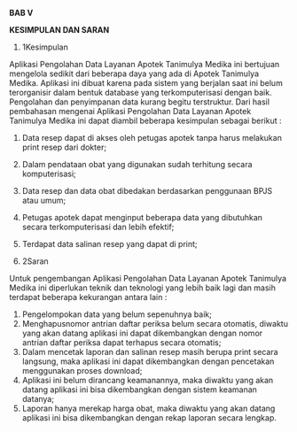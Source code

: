 **BAB V**

**KESIMPULAN DAN SARAN**

1. 1Kesimpulan

Aplikasi Pengolahan Data Layanan Apotek Tanimulya Medika ini bertujuan mengelola sedikit dari beberapa daya yang ada di Apotek Tanimulya Medika. Aplikasi ini dibuat karena pada sistem yang berjalan saat ini belum terorganisir dalam bentuk database yang terkomputerisasi dengan baik. Pengolahan dan penyimpanan data kurang begitu terstruktur. Dari hasil pembahasan mengenai Aplikasi Pengolahan Data Layanan Apotek Tanimulya Medika ini dapat diambil beberapa kesimpulan sebagai berikut :

1. Data resep dapat di akses oleh petugas apotek tanpa harus melakukan print resep dari dokter;
2. Dalam pendataan obat yang digunakan sudah terhitung secara komputerisasi;
3. Data resep dan data obat dibedakan berdasarkan penggunaan BPJS atau umum;
4. Petugas apotek dapat menginput beberapa data yang dibutuhkan secara terkomputerisasi dan lebih efektif;
5. Terdapat data salinan resep yang dapat di print;

1. 2Saran

Untuk pengembangan Aplikasi Pengolahan Data Layanan Apotek Tanimulya Medika ini diperlukan teknik dan teknologi yang lebih baik lagi dan masih terdapat beberapa kekurangan antara lain :

1. Pengelompokan data yang belum sepenuhnya baik;
2. Menghapusnomor antrian daftar periksa belum secara otomatis, diwaktu yang akan datang aplikasi ini dapat dikembangkan dengan nomor antrian daftar periksa dapat terhapus secara otomatis;
3. Dalam mencetak laporan dan salinan resep masih berupa print secara langsung, maka aplikasi ini dapat dikembangkan dengan pencetakan menggunakan  proses download;
4. Aplikasi ini belum dirancang keamanannya, maka diwaktu yang akan datang aplikasi ini bisa dikembangkan dengan sistem keamanan datanya;
5. Laporan hanya merekap harga obat, maka diwaktu yang akan datang aplikasi ini bisa dikembangkan dengan rekap laporan secara lengkap.